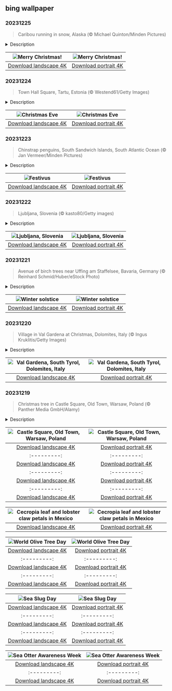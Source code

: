 ## bing wallpaper

### 20231225

> Caribou running in snow, Alaska (© Michael Quinton/Minden Pictures)

<details>
<summary>Description</summary>

> Dashing through the snow on our homepage today, reindeer, or caribou as they are known here in North America, have been synonymous with Christmas for two centuries. American writer Clement Clarke Moore is credited with popularizing them as Santa's helpers in the poem 'A Visit from St. Nicholas,' first published in 1823. And no wonder Santa picked them. With two layers of fur and eyes that adapt to the Arctic's shifting light levels, reindeer are very versatile. You likely won't see them fly, but you might find a herd migrating from tundra to forest in the North Polar Region, North America, Northern Europe, or Siberia. Their hooves can expand or shrink according to ground conditions, keeping their heavy frame stable on soft ground in summer, ice in winter, and steep rooftops at Christmas. If you're celebrating Christmas today, we wish you a merry one.
> 
> 
> 
> 

</details>

| ![Merry Christmas!](https://cn.bing.com/th?id=OHR.CaribouChristmas_EN-US9744655068_UHD.jpg&pid=hp&w=400&h=224&rs=1&c=4) | ![Merry Christmas!](https://cn.bing.com/th?id=OHR.CaribouChristmas_EN-US9744655068_1080x1920.jpg&pid=hp&w=155&h=315&rs=1&c=4) |
|:---------:|:---------:|
| [Download landscape 4K](https://cn.bing.com/th?id=OHR.CaribouChristmas_EN-US9744655068_UHD.jpg) | [Download portrait 4K](https://cn.bing.com/th?id=OHR.CaribouChristmas_EN-US9744655068_1080x1920.jpg) |

### 20231224

> Town Hall Square, Tartu, Estonia (© Westend61/Getty Images)

<details>
<summary>Description</summary>

> There's a certain magic in knowing that, around the world, shops are closing, streets are emptying, and friends and families are gathering to celebrate Christmas Eve. We each have our own traditions, from filling stockings to hosting parties and playing festive music. Today's twilight homepage shows the gleaming lights and Christmas trees of Town Hall Square in Tartu, Estonia's second-largest city. Tartu's Christmas fair has a merry atmosphere, featuring sleigh rides, fire kettles, and wooden animal carousels, while serving up smoked meats, hot drinks, and gingerbread. Whether you're partying or cozying up with a cup of hot cocoa, embrace the Christmas spirit on this peaceful night—and don't forget the milk and cookies!
> 
> 
> 
> 

</details>

| ![Christmas Eve](https://cn.bing.com/th?id=OHR.EstoniaXmasEve_EN-US9431079565_UHD.jpg&pid=hp&w=400&h=224&rs=1&c=4) | ![Christmas Eve](https://cn.bing.com/th?id=OHR.EstoniaXmasEve_EN-US9431079565_1080x1920.jpg&pid=hp&w=155&h=315&rs=1&c=4) |
|:---------:|:---------:|
| [Download landscape 4K](https://cn.bing.com/th?id=OHR.EstoniaXmasEve_EN-US9431079565_UHD.jpg) | [Download portrait 4K](https://cn.bing.com/th?id=OHR.EstoniaXmasEve_EN-US9431079565_1080x1920.jpg) |

### 20231223

> Chinstrap penguins, South Sandwich Islands, South Atlantic Ocean (© Jan Vermeer/Minden Pictures)

<details>
<summary>Description</summary>

> Family time during the holidays isn't always harmonious. Sometimes you might be tempted to channel this chinstrap penguin and give your nearest and dearest an earful. If you need a break from all the seasonal joy, Festivus might be the holiday for you. The idea was popularized in a 'Seinfeld' episode, which detailed the Costanza family's December 23 traditions, including putting up an unadorned aluminum Festivus pole and airing their year-end personal grievances. Since the episode debuted in 1997, Festivus has taken on a life of its own both among fans and people looking for an alternative way to celebrate the season. While most embrace the trappings of the holiday season, Festivus is for the rest of us.
> 
> 
> 
> 

</details>

| ![Festivus](https://cn.bing.com/th?id=OHR.FestivusPenguins_EN-US9322662873_UHD.jpg&pid=hp&w=400&h=224&rs=1&c=4) | ![Festivus](https://cn.bing.com/th?id=OHR.FestivusPenguins_EN-US9322662873_1080x1920.jpg&pid=hp&w=155&h=315&rs=1&c=4) |
|:---------:|:---------:|
| [Download landscape 4K](https://cn.bing.com/th?id=OHR.FestivusPenguins_EN-US9322662873_UHD.jpg) | [Download portrait 4K](https://cn.bing.com/th?id=OHR.FestivusPenguins_EN-US9322662873_1080x1920.jpg) |

### 20231222

> Ljubljana, Slovenia (© kasto80/Getty images)

<details>
<summary>Description</summary>

> What a lovely city! The Slavic word 'ljub' means 'to love,' and it's right there in the name of Slovenia's capital city, Ljubljana, and the Ljubljanica River that runs through it. This relatively small capital, with a population of just under 300,000, grew up on a trade route connecting the northern Adriatic Sea and the Danube region. While modern buildings skirt the city's periphery, its core preserves historic structures, some of which date back to ancient Rome. The Ljubljana Castle, pictured in the center of today's homepage image, has towered over the city for 900 years. Other sights include the Triple Bridge, the Dragon Bridge, and the historic Old Town. Keep an eye out while you stroll around; you might encounter the city's symbol, the Ljubljana Dragon.
> 
> 
> 
> 

</details>

| ![Ljubljana, Slovenia](https://cn.bing.com/th?id=OHR.LjubljanaLights_EN-US9215683814_UHD.jpg&pid=hp&w=400&h=224&rs=1&c=4) | ![Ljubljana, Slovenia](https://cn.bing.com/th?id=OHR.LjubljanaLights_EN-US9215683814_1080x1920.jpg&pid=hp&w=155&h=315&rs=1&c=4) |
|:---------:|:---------:|
| [Download landscape 4K](https://cn.bing.com/th?id=OHR.LjubljanaLights_EN-US9215683814_UHD.jpg) | [Download portrait 4K](https://cn.bing.com/th?id=OHR.LjubljanaLights_EN-US9215683814_1080x1920.jpg) |

### 20231221

> Avenue of birch trees near Uffing am Staffelsee, Bavaria, Germany (© Reinhard Schmid/Huber/eStock Photo)

<details>
<summary>Description</summary>

> Frost-covered birch trees add a graceful touch to this winter landscape in the German state of Bavaria. This region is home to the villages of Uffing and Schöffau, on the shores of Staffelsee lake, and is often covered in mist and snow, creating an ethereal ambience. A winter chill is to be expected today, on the shortest day of the year. Typically falling on December 21, the solstice marks the beginning of winter in the Northern Hemisphere. While we're wrapping up warm, the Southern Hemisphere is celebrating the start of summer on their longest day of the year.
> 
> 
> 
> 

</details>

| ![Winter solstice](https://cn.bing.com/th?id=OHR.BavarianSolstice_EN-US9111666986_UHD.jpg&pid=hp&w=400&h=224&rs=1&c=4) | ![Winter solstice](https://cn.bing.com/th?id=OHR.BavarianSolstice_EN-US9111666986_1080x1920.jpg&pid=hp&w=155&h=315&rs=1&c=4) |
|:---------:|:---------:|
| [Download landscape 4K](https://cn.bing.com/th?id=OHR.BavarianSolstice_EN-US9111666986_UHD.jpg) | [Download portrait 4K](https://cn.bing.com/th?id=OHR.BavarianSolstice_EN-US9111666986_1080x1920.jpg) |

### 20231220

> Village in Val Gardena at Christmas, Dolomites, Italy (© Ingus Kruklitis/Getty Images)

<details>
<summary>Description</summary>

> Val Gardena in Northern Italy is a popular destination for skiing, rock climbing, and woodcarving enthusiasts, which transforms into Christmas Valley at this time of year. Wooden huts open their doors to visitors, and a nostalgic cable car ride, each cabin adorned with twinkling fairy lights, travels above snow-covered slopes. During the 18th century, the valley became famous for its production of intricately carved wooden figurines, initially made to decorate Catholic churches. Among those creations, the peg wooden doll emerged as one of Val Gardena's best-known products and is still being produced today.
> 
> 
> 
> 

</details>

| ![Val Gardena, South Tyrol, Dolomites, Italy](https://cn.bing.com/th?id=OHR.ValGardenaItaly_EN-US8887980856_UHD.jpg&pid=hp&w=400&h=224&rs=1&c=4) | ![Val Gardena, South Tyrol, Dolomites, Italy](https://cn.bing.com/th?id=OHR.ValGardenaItaly_EN-US8887980856_1080x1920.jpg&pid=hp&w=155&h=315&rs=1&c=4) |
|:---------:|:---------:|
| [Download landscape 4K](https://cn.bing.com/th?id=OHR.ValGardenaItaly_EN-US8887980856_UHD.jpg) | [Download portrait 4K](https://cn.bing.com/th?id=OHR.ValGardenaItaly_EN-US8887980856_1080x1920.jpg) |

### 20231219

> Christmas tree in Castle Square, Old Town, Warsaw, Poland (© Panther Media GmbH/Alamy)

<details>
<summary>Description</summary>

> From early December, the streets and squares of Warsaw, Poland's capital city, are dressed for the festive season. Christmas decorations light up the Royal Route, which extends south from the Royal Castle on Castle Square, where a nearly 30-foot-tall Christmas tree is installed for the holiday season, to Wilanów Palace. Bundled patrons wander through Warsaw's Christmas Market, browsing through seasonal souvenirs while savoring a warm beverage. The Royal Castle and surrounding Old Town have been recognized as a UNESCO World Heritage Site since 1980.
> 
> 
> 
> 

</details>

| ![Castle Square, Old Town, Warsaw, Poland](https://cn.bing.com/th?id=OHR.WarsawChristmas_EN-US8819312496_UHD.jpg&pid=hp&w=400&h=224&rs=1&c=4) | ![Castle Square, Old Town, Warsaw, Poland](https://cn.bing.com/th?id=OHR.WarsawChristmas_EN-US8819312496_1080x1920.jpg&pid=hp&w=155&h=315&rs=1&c=4) |
|:---------:|:---------:|
| [Download landscape 4K](https://cn.bing.com/th?id=OHR.WarsawChristmas_EN-US8819312496_UHD.jpg) | [Download portrait 4K](https://cn.bing.com/th?id=OHR.WarsawChristmas_EN-US8819312496_1080x1920.jpg) |11_UHD.jpg) | [Download portrait 4K](https://cn.bing.com/th?id=OHR.WarsawChristmas_ZH-CN0949732911_1080x1920.jpg) |rtrait 4K](https://cn.bing.com/th?id=OHR.MountainDayChina_ZH-CN6894169616_1080x1920.jpg) |Download portrait 4K](https://cn.bing.com/th?id=OHR.PatagoniaGuanaco_EN-US0251074250_1080x1920.jpg) |id=OHR.JerseyIsland_EN-US0109101063_1080x1920.jpg) |_EN-US9996821390_1080x1920.jpg) |RNCenter_EN-US9854867489_1080x1920.jpg) |4506_1080x1920.jpg&pid=hp&w=155&h=315&rs=1&c=4) |
|:---------:|:---------:|
| [Download landscape 4K](https://cn.bing.com/th?id=OHR.AlpsCastles_EN-US9735484506_UHD.jpg) | [Download portrait 4K](https://cn.bing.com/th?id=OHR.AlpsCastles_EN-US9735484506_1080x1920.jpg) |5219587_1080x1920.jpg) |p&w=400&h=224&rs=1&c=4) | ![National Bison Day](https://cn.bing.com/th?id=OHR.BisonSnow_EN-US6764351912_1080x1920.jpg&pid=hp&w=155&h=315&rs=1&c=4) |
|:---------:|:---------:|
| [Download landscape 4K](https://cn.bing.com/th?id=OHR.BisonSnow_EN-US6764351912_UHD.jpg) | [Download portrait 4K](https://cn.bing.com/th?id=OHR.BisonSnow_EN-US6764351912_1080x1920.jpg) |6_UHD.jpg) | [Download portrait 4K](https://cn.bing.com/th?id=OHR.DeathValleySalt_EN-US1068737086_1080x1920.jpg) |N-US0948108910_1080x1920.jpg) |ing.com/th?id=OHR.EagleTree_EN-US8588984234_1080x1920.jpg) |d portrait 4K](https://cn.bing.com/th?id=OHR.SurfSanDiego_EN-US0761983664_1080x1920.jpg) |?id=OHR.CormorantBridge_EN-US1902862286_1080x1920.jpg) |om/th?id=OHR.AmericanWetlands_EN-US1844827155_1080x1920.jpg&pid=hp&w=155&h=315&rs=1&c=4) |
|:---------:|:---------:|
| [Download landscape 4K](https://cn.bing.com/th?id=OHR.AmericanWetlands_EN-US1844827155_UHD.jpg) | [Download portrait 4K](https://cn.bing.com/th?id=OHR.AmericanWetlands_EN-US1844827155_1080x1920.jpg) |9784_UHD.jpg) | [Download portrait 4K](https://cn.bing.com/th?id=OHR.RedPlanetDay_EN-US9693219784_1080x1920.jpg) |r claw is often cultivated as an ornamental plant for tropical gardens. Gardeners looking to attract birds love the Heliconia because its plentiful nectar draws hummingbirds to its downward-facing flowers. Those same flowers have special recognition in Bolivia as 'patujú,' the national flower, which appears on one of the country's flags.
> 
> 

</details>

| ![Cecropia leaf and lobster claw petals in Mexico](https://cn.bing.com/th?id=OHR.Cecropia_EN-US9602789937_UHD.jpg&pid=hp&w=400&h=224&rs=1&c=4) | ![Cecropia leaf and lobster claw petals in Mexico](https://cn.bing.com/th?id=OHR.Cecropia_EN-US9602789937_1080x1920.jpg&pid=hp&w=155&h=315&rs=1&c=4) |
|:---------:|:---------:|
| [Download landscape 4K](https://cn.bing.com/th?id=OHR.Cecropia_EN-US9602789937_UHD.jpg) | [Download portrait 4K](https://cn.bing.com/th?id=OHR.Cecropia_EN-US9602789937_1080x1920.jpg) |though olive trees do not grow very tall, usually no more than 30 feet, they live a very long time. One of the oldest known trees in the world, in Portugal, is believed to be 3,350 years old. Many live for millennia, their trunks growing thick and gnarled, and their branches bearing fruit century after century. As civilizations rise and fall around them, these hardy trees remain resilient and steadfast.
> 
> 

</details>

| ![World Olive Tree Day](https://cn.bing.com/th?id=OHR.OliveTreeDay_EN-US9460125670_UHD.jpg&pid=hp&w=400&h=224&rs=1&c=4) | ![World Olive Tree Day](https://cn.bing.com/th?id=OHR.OliveTreeDay_EN-US9460125670_1080x1920.jpg&pid=hp&w=155&h=315&rs=1&c=4) |
|:---------:|:---------:|
| [Download landscape 4K](https://cn.bing.com/th?id=OHR.OliveTreeDay_EN-US9460125670_UHD.jpg) | [Download portrait 4K](https://cn.bing.com/th?id=OHR.OliveTreeDay_EN-US9460125670_1080x1920.jpg) |pid=hp&w=155&h=315&rs=1&c=4) |
|:---------:|:---------:|
| [Download landscape 4K](https://cn.bing.com/th?id=OHR.MonksMound_EN-US9323884241_UHD.jpg) | [Download portrait 4K](https://cn.bing.com/th?id=OHR.MonksMound_EN-US9323884241_1080x1920.jpg) |](https://cn.bing.com/th?id=OHR.Calacas_EN-US6430903741_UHD.jpg) | [Download portrait 4K](https://cn.bing.com/th?id=OHR.Calacas_EN-US6430903741_1080x1920.jpg) |.com/th?id=OHR.SealRiver_EN-US6267835630_1080x1920.jpg&pid=hp&w=155&h=315&rs=1&c=4) |
|:---------:|:---------:|
| [Download landscape 4K](https://cn.bing.com/th?id=OHR.SealRiver_EN-US6267835630_UHD.jpg) | [Download portrait 4K](https://cn.bing.com/th?id=OHR.SealRiver_EN-US6267835630_1080x1920.jpg) |e a more fitting name. Someone call Terry.
> 
> 

</details>

| ![Sea Slug Day](https://cn.bing.com/th?id=OHR.SeaAngel_EN-US5531672696_UHD.jpg&pid=hp&w=400&h=224&rs=1&c=4) | ![Sea Slug Day](https://cn.bing.com/th?id=OHR.SeaAngel_EN-US5531672696_1080x1920.jpg&pid=hp&w=155&h=315&rs=1&c=4) |
|:---------:|:---------:|
| [Download landscape 4K](https://cn.bing.com/th?id=OHR.SeaAngel_EN-US5531672696_UHD.jpg) | [Download portrait 4K](https://cn.bing.com/th?id=OHR.SeaAngel_EN-US5531672696_1080x1920.jpg) |OHR.DarkSkyAcadia_EN-US6966527964_1080x1920.jpg) |.bing.com/th?id=OHR.GoldenJellyfish_EN-US6743816471_1080x1920.jpg&pid=hp&w=155&h=315&rs=1&c=4) |
|:---------:|:---------:|
| [Download landscape 4K](https://cn.bing.com/th?id=OHR.GoldenJellyfish_EN-US6743816471_UHD.jpg) | [Download portrait 4K](https://cn.bing.com/th?id=OHR.GoldenJellyfish_EN-US6743816471_1080x1920.jpg) |ng.com/th?id=OHR.LastDollarRoad_EN-US7923638318_UHD.jpg&pid=hp&w=400&h=224&rs=1&c=4) | ![First day of autumn](https://cn.bing.com/th?id=OHR.LastDollarRoad_EN-US7923638318_1080x1920.jpg&pid=hp&w=155&h=315&rs=1&c=4) |
|:---------:|:---------:|
| [Download landscape 4K](https://cn.bing.com/th?id=OHR.LastDollarRoad_EN-US7923638318_UHD.jpg) | [Download portrait 4K](https://cn.bing.com/th?id=OHR.LastDollarRoad_EN-US7923638318_1080x1920.jpg) |ppers who hunted otters to near extinction before they were protected by law. Although sea otter populations have rebounded, they are still considered endangered. Otters live along the Pacific Coast of North America, from California up to Alaska. Although they can walk on land, they almost never find the need or desire to, even when it's nap time. When they're ready for a snooze, they'll raft up, wrap themselves in a strand of kelp to keep them from drifting away, and recline on the world's biggest waterbed.

</details>

| ![Sea Otter Awareness Week](https://cn.bing.com/th?id=OHR.SitkaOtters_EN-US7714053956_UHD.jpg&pid=hp&w=400&h=224&rs=1&c=4) | ![Sea Otter Awareness Week](https://cn.bing.com/th?id=OHR.SitkaOtters_EN-US7714053956_1080x1920.jpg&pid=hp&w=155&h=315&rs=1&c=4) |
|:---------:|:---------:|
| [Download landscape 4K](https://cn.bing.com/th?id=OHR.SitkaOtters_EN-US7714053956_UHD.jpg) | [Download portrait 4K](https://cn.bing.com/th?id=OHR.SitkaOtters_EN-US7714053956_1080x1920.jpg) |oo_EN-US7569665443_UHD.jpg&pid=hp&w=400&h=224&rs=1&c=4) | ![World Bamboo Day](https://cn.bing.com/th?id=OHR.ArashiyamaBamboo_EN-US7569665443_1080x1920.jpg&pid=hp&w=155&h=315&rs=1&c=4) |
|:---------:|:---------:|
| [Download landscape 4K](https://cn.bing.com/th?id=OHR.ArashiyamaBamboo_EN-US7569665443_UHD.jpg) | [Download portrait 4K](https://cn.bing.com/th?id=OHR.ArashiyamaBamboo_EN-US7569665443_1080x1920.jpg) |